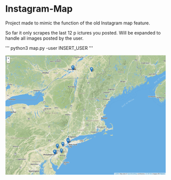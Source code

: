 # Instagram-Map
Project made to mimic the function of the old Instagram map feature.

So far it only scrapes the last 12 p  ictures you posted. Will be expanded to handle all images posted by the user. 

'''
  python3 map.py -user INSERT_USER
'''

![Alt text](/img/map.png?raw=true "Map Output")

